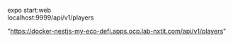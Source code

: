 expo start:web   
localhost:9999/api/v1/players

"https://docker-nestjs-my-eco-defi.apps.ocp.lab-nxtit.com/api/v1/players"
